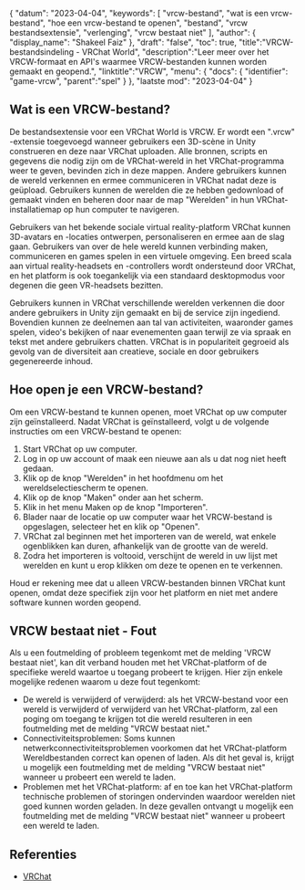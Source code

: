 {
"datum": "2023-04-04",
  "keywords": [
"vrcw-bestand",
"wat is een vrcw-bestand",
"hoe een vrcw-bestand te openen",
"bestand",
"vrcw bestandsextensie",
"verlenging",
"vrcw bestaat niet"
],
  "author": {
"display_name": "Shakeel Faiz"
},
"draft": "false",
"toc": true,
"title":"VRCW-bestandsindeling - VRChat World",
  "description":"Leer meer over het VRCW-formaat en API's waarmee VRCW-bestanden kunnen worden gemaakt en geopend.",
"linktitle":"VRCW",
  "menu": {
    "docs": {
      "identifier": "game-vrcw",
"parent":"spel"
}
},
"laatste mod": "2023-04-04"
}

## Wat is een VRCW-bestand?

De bestandsextensie voor een VRChat World is VRCW. Er wordt een ".vrcw" -extensie toegevoegd wanneer gebruikers een 3D-scène in Unity construeren en deze naar VRChat uploaden. Alle bronnen, scripts en gegevens die nodig zijn om de VRChat-wereld in het VRChat-programma weer te geven, bevinden zich in deze mappen. Andere gebruikers kunnen de wereld verkennen en ermee communiceren in VRChat nadat deze is geüpload. Gebruikers kunnen de werelden die ze hebben gedownload of gemaakt vinden en beheren door naar de map "Werelden" in hun VRChat-installatiemap op hun computer te navigeren.

Gebruikers van het bekende sociale virtual reality-platform VRChat kunnen 3D-avatars en -locaties ontwerpen, personaliseren en ermee aan de slag gaan. Gebruikers van over de hele wereld kunnen verbinding maken, communiceren en games spelen in een virtuele omgeving. Een breed scala aan virtual reality-headsets en -controllers wordt ondersteund door VRChat, en het platform is ook toegankelijk via een standaard desktopmodus voor degenen die geen VR-headsets bezitten.

Gebruikers kunnen in VRChat verschillende werelden verkennen die door andere gebruikers in Unity zijn gemaakt en bij de service zijn ingediend. Bovendien kunnen ze deelnemen aan tal van activiteiten, waaronder games spelen, video's bekijken of naar evenementen gaan terwijl ze via spraak en tekst met andere gebruikers chatten. VRChat is in populariteit gegroeid als gevolg van de diversiteit aan creatieve, sociale en door gebruikers gegenereerde inhoud.

## Hoe open je een VRCW-bestand?

Om een VRCW-bestand te kunnen openen, moet VRChat op uw computer zijn geïnstalleerd. Nadat VRChat is geïnstalleerd, volgt u de volgende instructies om een VRCW-bestand te openen:

1. Start VRChat op uw computer.
2. Log in op uw account of maak een nieuwe aan als u dat nog niet heeft gedaan.
3. Klik op de knop "Werelden" in het hoofdmenu om het wereldselectiescherm te openen.
4. Klik op de knop "Maken" onder aan het scherm.
5. Klik in het menu Maken op de knop "Importeren".
6. Blader naar de locatie op uw computer waar het VRCW-bestand is opgeslagen, selecteer het en klik op "Openen".
7. VRChat zal beginnen met het importeren van de wereld, wat enkele ogenblikken kan duren, afhankelijk van de grootte van de wereld.
8. Zodra het importeren is voltooid, verschijnt de wereld in uw lijst met werelden en kunt u erop klikken om deze te openen en te verkennen.

Houd er rekening mee dat u alleen VRCW-bestanden binnen VRChat kunt openen, omdat deze specifiek zijn voor het platform en niet met andere software kunnen worden geopend.

## VRCW bestaat niet - Fout

Als u een foutmelding of probleem tegenkomt met de melding 'VRCW bestaat niet', kan dit verband houden met het VRChat-platform of de specifieke wereld waartoe u toegang probeert te krijgen. Hier zijn enkele mogelijke redenen waarom u deze fout tegenkomt:

- De wereld is verwijderd of verwijderd: als het VRCW-bestand voor een wereld is verwijderd of verwijderd van het VRChat-platform, zal een poging om toegang te krijgen tot die wereld resulteren in een foutmelding met de melding "VRCW bestaat niet."
- Connectiviteitsproblemen: Soms kunnen netwerkconnectiviteitsproblemen voorkomen dat het VRChat-platform Wereldbestanden correct kan openen of laden. Als dit het geval is, krijgt u mogelijk een foutmelding met de melding "VRCW bestaat niet" wanneer u probeert een wereld te laden.
- Problemen met het VRChat-platform: af en toe kan het VRChat-platform technische problemen of storingen ondervinden waardoor werelden niet goed kunnen worden geladen. In deze gevallen ontvangt u mogelijk een foutmelding met de melding "VRCW bestaat niet" wanneer u probeert een wereld te laden.

## Referenties
* [VRChat](https://en.wikipedia.org/wiki/VRChat)

